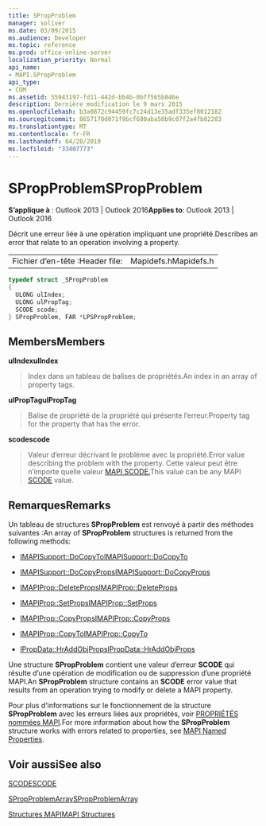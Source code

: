 ```yaml
---
title: SPropProblem
manager: soliver
ms.date: 03/09/2015
ms.audience: Developer
ms.topic: reference
ms.prod: office-online-server
localization_priority: Normal
api_name:
- MAPI.SPropProblem
api_type:
- COM
ms.assetid: 55943197-fd11-442d-bb4b-0bff565b846e
description: Dernière modification le 9 mars 2015
ms.openlocfilehash: b3a0872c94459fc7c24d13e35adf335ef8012182
ms.sourcegitcommit: 8657170d071f9bcf680aba50b9c07f2a4fb82283
ms.translationtype: MT
ms.contentlocale: fr-FR
ms.lasthandoff: 04/28/2019
ms.locfileid: "33407773"
---
```

# <a name="spropproblem"></a><span data-ttu-id="784ae-103">SPropProblem</span><span class="sxs-lookup"><span data-stu-id="784ae-103">SPropProblem</span></span>

  
  
<span data-ttu-id="784ae-104">**S’applique à** : Outlook 2013 | Outlook 2016</span><span class="sxs-lookup"><span data-stu-id="784ae-104">**Applies to**: Outlook 2013 | Outlook 2016</span></span> 
  
<span data-ttu-id="784ae-105">Décrit une erreur liée à une opération impliquant une propriété.</span><span class="sxs-lookup"><span data-stu-id="784ae-105">Describes an error that relate to an operation involving a property.</span></span>
  
|||
|:-----|:-----|
|<span data-ttu-id="784ae-106">Fichier d’en-tête :</span><span class="sxs-lookup"><span data-stu-id="784ae-106">Header file:</span></span>  <br/> |<span data-ttu-id="784ae-107">Mapidefs.h</span><span class="sxs-lookup"><span data-stu-id="784ae-107">Mapidefs.h</span></span>  <br/> |
   
```cpp
typedef struct _SPropProblem
{
  ULONG ulIndex;
  ULONG ulPropTag;
  SCODE scode;
} SPropProblem, FAR *LPSPropProblem;

```

## <a name="members"></a><span data-ttu-id="784ae-108">Members</span><span class="sxs-lookup"><span data-stu-id="784ae-108">Members</span></span>

 <span data-ttu-id="784ae-109">**ulIndex**</span><span class="sxs-lookup"><span data-stu-id="784ae-109">**ulIndex**</span></span>
  
> <span data-ttu-id="784ae-110">Index dans un tableau de balises de propriétés.</span><span class="sxs-lookup"><span data-stu-id="784ae-110">An index in an array of property tags.</span></span>
    
 <span data-ttu-id="784ae-111">**ulPropTag**</span><span class="sxs-lookup"><span data-stu-id="784ae-111">**ulPropTag**</span></span>
  
> <span data-ttu-id="784ae-112">Balise de propriété de la propriété qui présente l’erreur.</span><span class="sxs-lookup"><span data-stu-id="784ae-112">Property tag for the property that has the error.</span></span>
    
 <span data-ttu-id="784ae-113">**scode**</span><span class="sxs-lookup"><span data-stu-id="784ae-113">**scode**</span></span>
  
> <span data-ttu-id="784ae-114">Valeur d’erreur décrivant le problème avec la propriété.</span><span class="sxs-lookup"><span data-stu-id="784ae-114">Error value describing the problem with the property.</span></span> <span data-ttu-id="784ae-115">Cette valeur peut être n’importe quelle valeur [MAPI SCODE.](scode.md)</span><span class="sxs-lookup"><span data-stu-id="784ae-115">This value can be any MAPI [SCODE](scode.md) value.</span></span> 
    
## <a name="remarks"></a><span data-ttu-id="784ae-116">Remarques</span><span class="sxs-lookup"><span data-stu-id="784ae-116">Remarks</span></span>

<span data-ttu-id="784ae-117">Un tableau de structures **SPropProblem** est renvoyé à partir des méthodes suivantes :</span><span class="sxs-lookup"><span data-stu-id="784ae-117">An array of **SPropProblem** structures is returned from the following methods:</span></span> 
  
- [<span data-ttu-id="784ae-118">IMAPISupport::DoCopyTo</span><span class="sxs-lookup"><span data-stu-id="784ae-118">IMAPISupport::DoCopyTo</span></span>](imapisupport-docopyto.md)
    
- [<span data-ttu-id="784ae-119">IMAPISupport::DoCopyProps</span><span class="sxs-lookup"><span data-stu-id="784ae-119">IMAPISupport::DoCopyProps</span></span>](imapisupport-docopyprops.md)
    
- [<span data-ttu-id="784ae-120">IMAPIProp::DeleteProps</span><span class="sxs-lookup"><span data-stu-id="784ae-120">IMAPIProp::DeleteProps</span></span>](imapiprop-deleteprops.md)
    
- [<span data-ttu-id="784ae-121">IMAPIProp::SetProps</span><span class="sxs-lookup"><span data-stu-id="784ae-121">IMAPIProp::SetProps</span></span>](imapiprop-setprops.md)
    
- [<span data-ttu-id="784ae-122">IMAPIProp::CopyProps</span><span class="sxs-lookup"><span data-stu-id="784ae-122">IMAPIProp::CopyProps</span></span>](imapiprop-copyprops.md)
    
- [<span data-ttu-id="784ae-123">IMAPIProp::CopyTo</span><span class="sxs-lookup"><span data-stu-id="784ae-123">IMAPIProp::CopyTo</span></span>](imapiprop-copyto.md)
    
- [<span data-ttu-id="784ae-124">IPropData::HrAddObjProps</span><span class="sxs-lookup"><span data-stu-id="784ae-124">IPropData::HrAddObjProps</span></span>](ipropdata-hraddobjprops.md)
    
<span data-ttu-id="784ae-125">Une structure **SPropProblem** contient une valeur d’erreur **SCODE** qui résulte d’une opération de modification ou de suppression d’une propriété MAPI.</span><span class="sxs-lookup"><span data-stu-id="784ae-125">An **SPropProblem** structure contains an **SCODE** error value that results from an operation trying to modify or delete a MAPI property.</span></span> 
  
<span data-ttu-id="784ae-126">Pour plus d’informations sur le fonctionnement de la structure **SPropProblem** avec les erreurs liées aux propriétés, voir [PROPRIÉTÉS nommées MAPI](mapi-named-properties.md).</span><span class="sxs-lookup"><span data-stu-id="784ae-126">For more information about how the **SPropProblem** structure works with errors related to properties, see [MAPI Named Properties](mapi-named-properties.md).</span></span> 
  
## <a name="see-also"></a><span data-ttu-id="784ae-127">Voir aussi</span><span class="sxs-lookup"><span data-stu-id="784ae-127">See also</span></span>



[<span data-ttu-id="784ae-128">SCODE</span><span class="sxs-lookup"><span data-stu-id="784ae-128">SCODE</span></span>](scode.md)
  
[<span data-ttu-id="784ae-129">SPropProblemArray</span><span class="sxs-lookup"><span data-stu-id="784ae-129">SPropProblemArray</span></span>](spropproblemarray.md)


[<span data-ttu-id="784ae-130">Structures MAPI</span><span class="sxs-lookup"><span data-stu-id="784ae-130">MAPI Structures</span></span>](mapi-structures.md)

